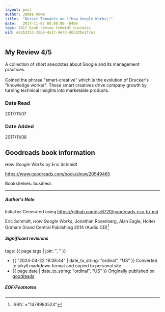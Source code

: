 ```yaml
---
layout: post
author: James Rowe
title:  "Detect Thoughts on \"How Google Works\""
date:   2017-11-07 00:00:00 -0400
tags: 2017 book review Schmidt business
uid: e6cb3253-3288-4a27-9e7d-d6bd2be1f7e1
---
```


<!-- highly dependent on how you personally use jekyll templates, and how you want this to show up -->
<!-- escape any jekyll keys with double brackets -->

## My Review 4/5

A collection of short anecdotes about Google and its management practices.<br/><br/>Coined the phrase "smart-creative" which is the evolution of Drucker's "knowledge worker". These smart creatives drive company growth by turning technical insights into marketable products.<br/>

### Date Read
2017/11/07

### Date Added
2017/11/08

## Goodreads book information

*How Google Works* by Eric Schmidt

https://www.goodreads.com/book/show/20549465

Bookshelves: business

---

##### Author's Note

Initial `md` Generated using https://github.com/jsr6720/goodreads-csv-to-md

Eric Schmidt, *How Google Works*, Jonathan Rosenberg, Alan Eagle, Holter Graham Grand Central Publishing 2014 (Audio CD)[^1]

##### Significant revisions

tags: {{ page.tags | join: ", " }} <!-- todo move this somewhere -->

- {{ "2024-04-22 19:08:44" | date_to_string: "ordinal", "US" }} Converted to jekyll markdown format and copied to personal site
- {{ page.date | date_to_string: "ordinal", "US" }} Originally published on [goodreads](https://www.goodreads.com)

##### EOF/Footnotes

[^1]: ISBN: ="1478983523"